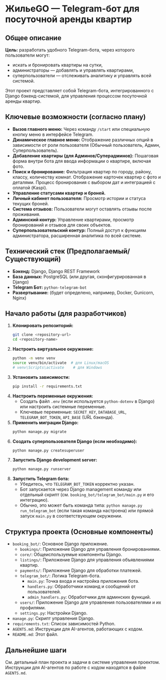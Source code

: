 # ЖильеGO — Telegram-бот для посуточной аренды квартир

## Общее описание

**Цель:** разработать удобного Telegram-бота, через которого пользователи могут:
*   искать и бронировать квартиры на сутки,
*   администраторы — добавлять и управлять квартирами,
*   суперпользователи — отслеживать аналитику и управлять всей системой.

Этот проект представляет собой Telegram-бота, интегрированного с Django бэкенд-системой, для управления процессом посуточной аренды квартир.

## Ключевые возможности (согласно плану)

*   **Вызов главного меню:** Через команду `/start` или специальную кнопку меню в интерфейсе Telegram.
*   **Динамическое главное меню:** Отображение различных опций в зависимости от роли пользователя (Обычный пользователь, Админ, Суперпользователь).
*   **Добавление квартиры (для Админов/Суперадминов):** Пошаговая форма внутри бота для ввода информации о квартире, включая фото.
*   **Поиск и бронирование:** Фильтрация квартир по городу, району, классу, количеству комнат. Отображение карточек квартир с фото и деталями. Процесс бронирования с выбором дат и интеграцией с оплатой (Kaspi).
*   **Управление статусами квартир и броней.**
*   **Личный кабинет пользователя:** Просмотр истории и статуса текущих броней.
*   **Система отзывов:** Пользователи могут оставлять отзывы после проживания.
*   **Админский контур:** Управление квартирами, просмотр бронирований и отзывов для своих объектов.
*   **Суперпользовательский контур:** Полный доступ к функциям администратора, расширенная аналитика по всей системе.

## Технический стек (Предполагаемый/Существующий)

*   **Бэкенд:** Django, Django REST Framework
*   **База данных:** PostgreSQL (или другая, сконфигурированная в Django)
*   **Telegram Бот:** `python-telegram-bot`
*   **Развертывание:** (будет определено, например, Docker, Gunicorn, Nginx)

## Начало работы (для разработчиков)

1.  **Клонировать репозиторий:**
    ```bash
    git clone <repository-url>
    cd <repository-name>
    ```
2.  **Настроить виртуальное окружение:**
    ```bash
    python -m venv venv
    source venv/bin/activate  # для Linux/macOS
    # venv\Scripts\activate    # для Windows
    ```
3.  **Установить зависимости:**
    ```bash
    pip install -r requirements.txt
    ```
4.  **Настроить переменные окружения:**
    *   Создать файл `.env` (если используется `python-dotenv` в Django) или настроить системные переменные.
    *   Ключевые переменные: `SECRET_KEY`, `DATABASE_URL`, `TELEGRAM_BOT_TOKEN`, `API_BASE` (URL бэкенда).
5.  **Применить миграции Django:**
    ```bash
    python manage.py migrate
    ```
6.  **Создать суперпользователя Django (если необходимо):**
    ```bash
    python manage.py createsuperuser
    ```
7.  **Запустить Django development server:**
    ```bash
    python manage.py runserver
    ```
8.  **Запустить Telegram бота:**
    *   Убедитесь, что `TELEGRAM_BOT_TOKEN` корректно указан.
    *   Бот запускается через Django management команду или отдельный скрипт (см. `booking_bot/telegram_bot/main.py` и его интеграцию).
    *   Обычно, это может быть команда типа: `python manage.py run_telegram_bot` (если такая команда настроена) или прямой запуск `main.py` в соответствующем окружении.

## Структура проекта (Основные компоненты)

*   `booking_bot/`: Основное Django приложение.
    *   `bookings/`: Приложение Django для управления бронированиями.
    *   `core/`: Общеиспользуемые компоненты Django.
    *   `listings/`: Приложение Django для управления объявлениями квартир.
    *   `payments/`: Приложение Django для обработки платежей.
    *   `telegram_bot/`: Логика Telegram-бота.
        *   `main.py`: Точка входа и настройка приложения бота.
        *   `handlers.py`: Обработчики команд и сообщений от пользователей.
        *   `admin_handlers.py`: Обработчики для админских функций.
    *   `users/`: Приложение Django для управления пользователями и их профилями.
    *   `settings.py`: Настройки Django.
*   `manage.py`: Скрипт управления Django.
*   `requirements.txt`: Список зависимостей Python.
*   `AGENTS.md`: Инструкции для AI-агентов, работающих с кодом.
*   `README.md`: Этот файл.

## Дальнейшие шаги

См. детальный план проекта и задачи в системе управления проектом.
Инструкции для AI-агентов по работе с кодом находятся в файле `AGENTS.md`.
